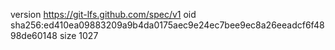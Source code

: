 version https://git-lfs.github.com/spec/v1
oid sha256:ed410ea09883209a9b4da0175aec9e24ec7bee9ec8a26eeadcf6f4898de60148
size 1027
